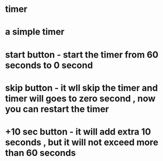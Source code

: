 # timer

# a simple timer 
# start button - start the timer from 60 seconds to 0 second
# skip button - it wll skip the timer and timer will goes to zero second , now you can restart the timer
# +10 sec button - it will add extra 10 seconds , but  it will not exceed more than 60 seconds
